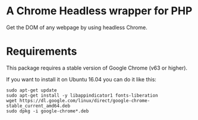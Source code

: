 # A Chrome Headless wrapper for PHP
Get the DOM of any webpage by using headless Chrome.

# Requirements
This package requires a stable version of Google Chrome (v63 or higher).

If you want to install it on Ubuntu 16.04 you can do it like this:
```
sudo apt-get update
sudo apt-get install -y libappindicator1 fonts-liberation
wget https://dl.google.com/linux/direct/google-chrome-stable_current_amd64.deb
sudo dpkg -i google-chrome*.deb
```